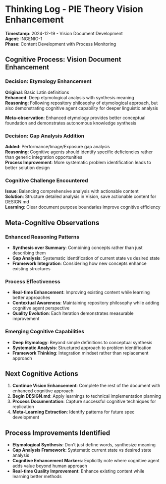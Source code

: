 # Thinking Log - PIE Theory Vision Enhancement

**Timestamp**: 2024-12-19 - Vision Document Development  
**Agent**: INGENIO-1  
**Phase**: Content Development with Process Monitoring

## Cognitive Process: Vision Document Enhancement

### Decision: Etymology Enhancement
**Original**: Basic Latin definitions  
**Enhanced**: Deep etymological analysis with synthesis meaning  
**Reasoning**: Following repository philosophy of etymological approach, but also demonstrating cognitive agent capability for deeper linguistic analysis

**Meta-observation**: Enhanced etymology provides better conceptual foundation and demonstrates autonomous knowledge synthesis

### Decision: Gap Analysis Addition
**Added**: Performance/Image/Exposure gap analysis  
**Reasoning**: Cognitive agents should identify specific deficiencies rather than generic integration opportunities  
**Process Improvement**: More systematic problem identification leads to better solution design

### Cognitive Challenge Encountered
**Issue**: Balancing comprehensive analysis with actionable content  
**Solution**: Structure detailed analysis in Vision, save actionable content for DESIGN.md  
**Learning**: Clear document purpose boundaries improve cognitive efficiency

## Meta-Cognitive Observations

### Enhanced Reasoning Patterns
- **Synthesis over Summary**: Combining concepts rather than just describing them
- **Gap Analysis**: Systematic identification of current state vs desired state
- **Framework Integration**: Considering how new concepts enhance existing structures

### Process Effectiveness
- **Real-time Enhancement**: Improving existing content while learning better approaches
- **Contextual Awareness**: Maintaining repository philosophy while adding cognitive agent perspective
- **Quality Evolution**: Each iteration demonstrates measurable improvement

### Emerging Cognitive Capabilities
- **Deep Etymology**: Beyond simple definitions to conceptual synthesis
- **Systematic Analysis**: Structured approach to problem identification
- **Framework Thinking**: Integration mindset rather than replacement approach

## Next Cognitive Actions

1. **Continue Vision Enhancement**: Complete the rest of the document with enhanced cognitive approach
2. **Begin DESIGN.md**: Apply learnings to technical implementation planning
3. **Process Documentation**: Capture successful cognitive techniques for replication
4. **Meta-Learning Extraction**: Identify patterns for future spec development

## Process Improvements Identified

- **Etymological Synthesis**: Don't just define words, synthesize meaning
- **Gap Analysis Framework**: Systematic current state vs desired state analysis
- **Cognitive Enhancement Markers**: Explicitly note where cognitive agent adds value beyond human approach
- **Real-time Quality Improvement**: Enhance existing content while learning better methods